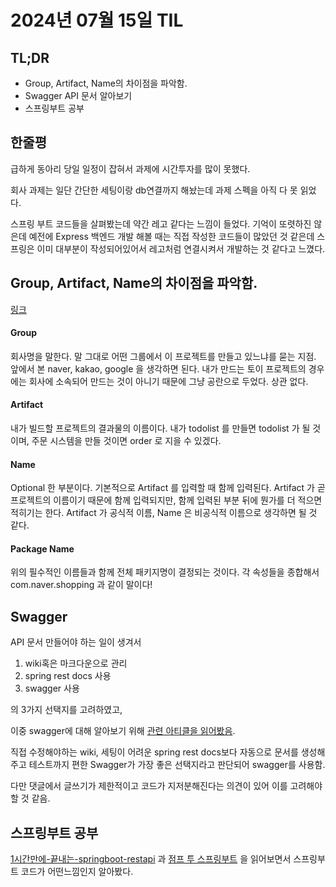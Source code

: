 # 2024년 07월 15일 TIL

## TL;DR

- Group, Artifact, Name의 차이점을 파악함.
- Swagger API 문서 알아보기
- 스프링부트 공부

## 한줄평

급하게 동아리 당일 일정이 잡혀서 과제에 시간투자를 많이 못했다.

회사 과제는 일단 간단한 세팅이랑 db연결까지 해놨는데 과제 스펙을 아직 다 못 읽었다.

스프링 부트 코드들을 살펴봤는데 약간 레고 같다는 느낌이 들었다. 기억이 또렷하진 않은데 예전에 Express 백엔드 개발 해볼 때는 직접 작성한 코드들이 많았던 것 같은데 스프링은 이미 대부분이 작성되어있어서 레고처럼 연결시켜서 개발하는 것 같다고 느꼈다.

## Group, Artifact, Name의 차이점을 파악함.

[링크](https://velog.io/@topqr123q/spring-boot-%ED%94%84%EB%A1%9C%EC%A0%9D%ED%8A%B8-%ED%8C%A8%EC%BA%90%EC%A7%80%EB%AA%85-%EC%96%B4%EB%96%BB%EA%B2%8C-%EC%9E%91%EC%84%B1%ED%95%B4%EC%9A%94)

#### Group

회사명을 말한다. 말 그대로 어떤 그룹에서 이 프로젝트를 만들고 있느냐를 묻는 지점. 앞에서 본 naver, kakao, google 을 생각하면 된다.
내가 만드는 토이 프로젝트의 경우에는 회사에 소속되어 만드는 것이 아니기 때문에 그냥 공란으로 두었다. 상관 없다.

#### Artifact

내가 빌드할 프로젝트의 결과물의 이름이다. 내가 todolist 를 만들면 todolist 가 될 것이며, 주문 시스템을 만들 것이면 order 로 지을 수 있겠다.

#### Name

Optional 한 부분이다. 기본적으로 Artifact 를 입력할 때 함께 입력된다. Artifact 가 곧 프로젝트의 이름이기 때문에 함께 입력되지만, 함께 입력된 부분 뒤에 뭔가를 더 적으면 적히기는 한다. Artifact 가 공식적 이름, Name 은 비공식적 이름으로 생각하면 될 것 같다.

#### Package Name

위의 필수적인 이름들과 함께 전체 패키지명이 결정되는 것이다. 각 속성들을 종합해서 com.naver.shopping 과 같이 말이다!

## Swagger

API 문서 만들어야 하는 일이 생겨서

1. wiki혹은 마크다운으로 관리
2. spring rest docs 사용
3. swagger 사용

의 3가지 선택지를 고려하였고,

이중 swagger에 대해 알아보기 위해 [관련 아티클을 읽어봤음](https://yozm.wishket.com/magazine/detail/2195/).

직접 수정해야하는 wiki, 세팅이 어려운 spring rest docs보다 자동으로 문서를 생성해주고 테스트까지 편한 Swagger가 가장 좋은 선택지라고 판단되어 swagger를 사용함.

다만 댓글에서 글쓰기가 제한적이고 코드가 지저분해진다는 의견이 있어 이를 고려해야 할 것 같음.

## 스프링부트 공부

[1시간만에-끝내는-springboot-restapi](https://www.inflearn.com/course/lecture?courseSlug=1%EC%8B%9C%EA1시간만에-끝내는-springboot-restapi%B0%84%EB%A7%8C%EC%97%90-%EB%81%9D%EB%82%B4%EB%8A%94-springboot-restapi&unitId=193925)
과
[점프 투 스프링부트](https://wikidocs.net/book/7601)
을 읽어보면서 스프링부트 코드가 어떤느낌인지 알아봤다.
